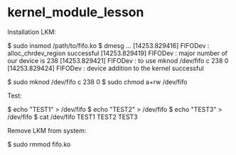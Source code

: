 # kernel_module_lesson

Installation LKM:

$ sudo insmod /path/to/fifo.ko
$ dmesg
...
[14253.829416] FIFODev : alloc_chrdev_region successful
[14253.829419] FIFODev : major number of our device is 238
[14253.829421] FIFODev : to use mknod /dev/fifo c 238 0    
[14253.829424] FIFODev : device addition to the kernel successful

$ sudo mknod /dev/fifo c 238 0
$ sudo chmod a+rw /dev/fifo

Test:

$ echo "TEST1" > /dev/fifo
$ echo "TEST2" > /dev/fifo
$ echo "TEST3" > /dev/fifo
$ cat /dev/fifo
TEST1
TEST2
TEST3


Remove LKM from system:

$ sudo rmmod fifo.ko


